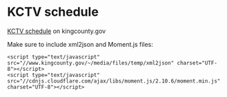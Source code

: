 # KCTV schedule

[KCTV schedule](http://www.kingcounty.gov/KCTV/schedule.aspx) on kingcounty.gov

Make sure to include xml2json and Moment.js files:
```
<script type="text/javascript" src="//www.kingcounty.gov/~/media/files/temp/xml2json" charset="UTF-8"></script>
<script type="text/javascript" src="//cdnjs.cloudflare.com/ajax/libs/moment.js/2.10.6/moment.min.js" charset="UTF-8"></script>
```